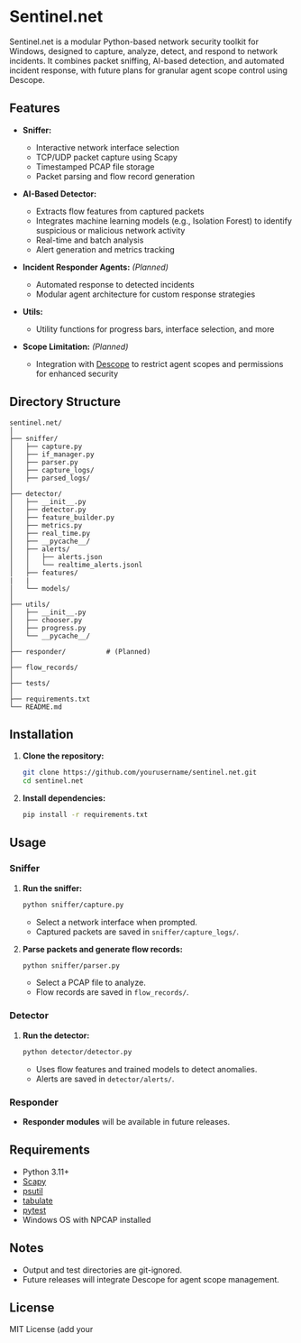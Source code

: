 # Sentinel.net

Sentinel.net is a modular Python-based network security toolkit for Windows, designed to capture, analyze, detect, and respond to network incidents. It combines packet sniffing, AI-based detection, and automated incident response, with future plans for granular agent scope control using Descope.

## Features

- **Sniffer:**

  - Interactive network interface selection
  - TCP/UDP packet capture using Scapy
  - Timestamped PCAP file storage
  - Packet parsing and flow record generation

- **AI-Based Detector:**

  - Extracts flow features from captured packets
  - Integrates machine learning models (e.g., Isolation Forest) to identify suspicious or malicious network activity
  - Real-time and batch analysis
  - Alert generation and metrics tracking

- **Incident Responder Agents:** _(Planned)_

  - Automated response to detected incidents
  - Modular agent architecture for custom response strategies

- **Utils:**

  - Utility functions for progress bars, interface selection, and more

- **Scope Limitation:** _(Planned)_
  - Integration with [Descope](https://www.descope.com/) to restrict agent scopes and permissions for enhanced security

## Directory Structure

```
sentinel.net/
│
├── sniffer/
│   ├── capture.py
│   ├── if_manager.py
│   ├── parser.py
│   ├── capture_logs/
│   ├── parsed_logs/
│
├── detector/
│   ├── __init__.py
│   ├── detector.py
│   ├── feature_builder.py
│   ├── metrics.py
│   ├── real_time.py
│   ├── __pycache__/
│   ├── alerts/
│   │   ├── alerts.json
│   │   └── realtime_alerts.jsonl
│   ├── features/
|   |
│   └── models/
│
├── utils/
│   ├── __init__.py
│   ├── chooser.py
│   ├── progress.py
│   └── __pycache__/
│
├── responder/          # (Planned)
│
├── flow_records/
│
├── tests/
│
├── requirements.txt
└── README.md
```

## Installation

1. **Clone the repository:**

   ```sh
   git clone https://github.com/yourusername/sentinel.net.git
   cd sentinel.net
   ```

2. **Install dependencies:**
   ```sh
   pip install -r requirements.txt
   ```

## Usage

### Sniffer

1. **Run the sniffer:**

   ```sh
   python sniffer/capture.py
   ```

   - Select a network interface when prompted.
   - Captured packets are saved in `sniffer/capture_logs/`.

2. **Parse packets and generate flow records:**
   ```sh
   python sniffer/parser.py
   ```
   - Select a PCAP file to analyze.
   - Flow records are saved in `flow_records/`.

### Detector

1. **Run the detector:**
   ```sh
   python detector/detector.py
   ```
   - Uses flow features and trained models to detect anomalies.
   - Alerts are saved in `detector/alerts/`.

### Responder

- **Responder modules** will be available in future releases.

## Requirements

- Python 3.11+
- [Scapy](https://scapy.net/)
- [psutil](https://github.com/giampaolo/psutil)
- [tabulate](https://pypi.org/project/tabulate/)
- [pytest](https://pytest.org/)
- Windows OS with NPCAP installed

## Notes

- Output and test directories are git-ignored.
- Future releases will integrate Descope for agent scope management.

## License

MIT License (add your
